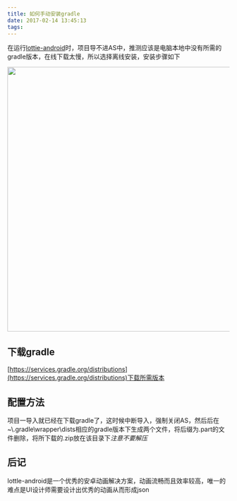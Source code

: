 ```yaml
---
title: 如何手动安装gradle
date: 2017-02-14 13:45:13
tags:
---
```

在运行[lottie-android](https://github.com/airbnb/lottie-android)时，项目导不进AS中，推测应该是电脑本地中没有所需的gradle版本，在线下载太慢，所以选择离线安装，安装步骤如下

<img src="/images/lottie.gif" width = "800" height = "600" align=center />

<!-- more -->

## 下载gradle

[https://services.gradle.org/distributions](https://services.gradle.org/distributions)下载所需版本

## 配置方法

项目一导入就已经在下载gradle了，这时候中断导入，强制关闭AS，然后后在 ~\\.gradle\wrapper\dists相应的gradle版本下生成两个文件，将后缀为.part的文件删除，将所下载的.zip放在该目录下*注意不要解压* 

## 后记

lottle-android是一个优秀的安卓动画解决方案，动画流畅而且效率较高，唯一的难点是UI设计师需要设计出优秀的动画从而形成json